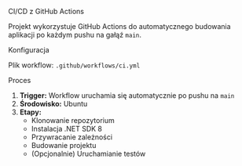 CI/CD z GitHub Actions

Projekt wykorzystuje GitHub Actions do automatycznego budowania aplikacji po każdym pushu na gałąź `main`.

Konfiguracja

Plik workflow: `.github/workflows/ci.yml`

Proces

1. **Trigger:** Workflow uruchamia się automatycznie po pushu na `main`
2. **Środowisko:** Ubuntu
3. **Etapy:**
   - Klonowanie repozytorium
   - Instalacja .NET SDK 8
   - Przywracanie zależności
   - Budowanie projektu
   - (Opcjonalnie) Uruchamianie testów